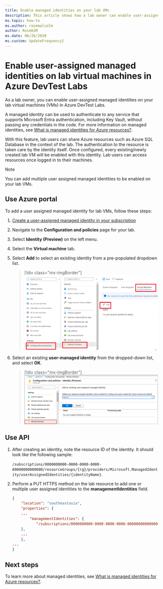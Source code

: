 ```yaml
---
title: Enable managed identities on your lab VMs
description: This article shows how a lab owner can enable user-assigned managed identities on your lab virtual machines. 
ms.topic: how-to
ms.author: rosemalcolm
author: RoseHJM
ms.date: 06/26/2020
ms.custom: UpdateFrequency2
---
```


# Enable user-assigned managed identities on lab virtual machines in Azure DevTest Labs
As a lab owner, you can enable user-assigned managed identities on your lab virtual machines (VMs) in Azure DevTest Labs.

A managed identity can be used to authenticate to any service that supports Microsoft Entra authentication, including Key Vault, without passing any credentials in the code. For more information on managed identities, see [What is managed identities for Azure resources?](../active-directory/managed-identities-azure-resources/overview.md).

With this feature, lab users can share Azure resources such as Azure SQL Database in the context of the lab. The authentication to the resource is taken care by the identity itself. Once configured, every existing/newly created lab VM will be enabled with this identity. Lab users can access resources once logged in to their machines.

> [!NOTE]
> You can add multiple user assigned managed identities to be enabled on your lab VMs.

## Use Azure portal
To add a user assigned managed identity for lab VMs, follow these steps:

1. [Create a user-assigned managed identity in your subscription](../active-directory/managed-identities-azure-resources/how-to-manage-ua-identity-portal.md#create-a-user-assigned-managed-identity)
1. Navigate to the **Configuration and policies** page for your lab.
1. Select **Identity (Preview)** on the left menu.
1. Select the **Virtual machine** tab.
1. Select **Add** to select an existing identity from a pre-populated dropdown list. 

    > [!div class="mx-imgBorder"]
    > ![Add identity button](./media/enable-managed-identities-lab-vms/add-identity-button.png)
1. Select an existing **user-managed identity** from the dropped-down list, and select **OK**. 

    > [!div class="mx-imgBorder"]
    > ![Add identity](./media/enable-managed-identities-lab-vms/add-identity.png)

## Use API

1.	After creating an identity, note the resource ID of the identity. It should look like the following sample: 

    `/subscriptions/0000000000-0000-0000-0000-00000000000000/resourceGroups/{rg}/providers/Microsoft.ManagedIdentity/userAssignedIdentities/{identityName}`.
    
2. Perform a PUT HTTPS method on the lab resource to add one or multiple user assigned identities to the **managementIdentities** field.


    ```json
    {
        "location": "southeastasia",
        "properties": {
	    ...
            "managementIdentities": {
               "/subscriptions/0000000000-0000-0000-0000-00000000000000/resourceGroups/{rg}/providers/Microsoft.ManagedIdentity/userAssignedIdentities/{identityName}": {}
	    },
	    ...
        },
	...
    }
    ```

## Next steps
To learn more about managed identities, see [What is managed identities for Azure resources?](../active-directory/managed-identities-azure-resources/overview.md).
